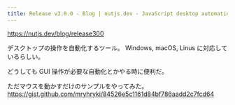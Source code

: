 ```yaml
---
title: Release v3.0.0 - Blog | nutjs.dev - JavaScript desktop automation
---
```


https://nutjs.dev/blog/release300

デスクトップの操作を自動化するツール。
Windows, macOS, Linus に対応しているらしい。

どうしても GUI 操作が必要な自動化とかやる時に便利だ。

ただマウスを動かすだけのサンプルをやってみた。
https://gist.github.com/mryhryki/84526e5c1161d84bf786aadd2c7fcd64
